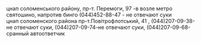 цнап соломенського району, пр-т. Перемоги, 97 -в возле метро святошино, напротив бинго (044)452-88-47 - не отвечают суки  
цнап соломенского района пр-т.Повітрофлотський, 41 , (044)207-09-38-не отвечают суки, (044)207-09-74-не отвечают суки, (044)207-09-68-сранный автоответчик

